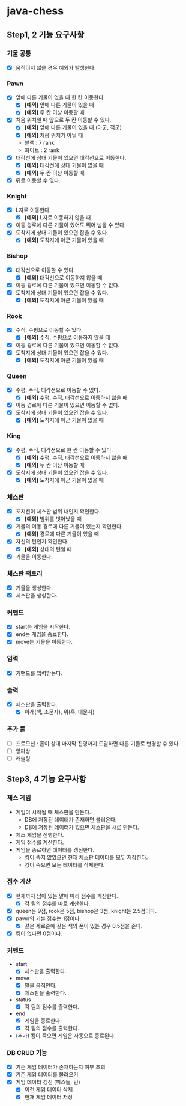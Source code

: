 # java-chess

## Step1, 2 기능 요구사항

### 기물 공통

- [x] 움직이지 않을 경우 예외가 발생한다.

### Pawn

- [x] 앞에 다른 기물이 없을 때 한 칸 이동한다.
    - [x] **[예외]** 앞에 다른 기물이 있을 때
    - [x] **[예외]** 두 칸 이상 이동할 때
- [x] 처음 위치일 때 앞으로 두 칸 이동할 수 있다.
    - [x] **[예외]** 앞에 다른 기물이 있을 때 (아군, 적군)
    - [x] **[예외]** 처음 위치가 아닐 때
    - 블랙 : 7 rank
    - 화이트 : 2 rank
- [x] 대각선에 상대 기물이 있으면 대각선으로 이동한다.
    - [x] **[예외]** 대각선에 상대 기물이 없을 때
    - [x] **[예외]** 두 칸 이상 이동할 때
- [x] 뒤로 이동할 수 없다.

### Knight

- [x] L자로 이동한다.
    - [x] **[예외]** L자로 이동하지 않을 때
- [x] 이동 경로에 다른 기물이 있어도 뛰어 넘을 수 있다.
- [x] 도착지에 상대 기물이 있으면 잡을 수 있다.
    - [x] **[예외]** 도착지에 아군 기물이 있을 때

### Bishop

- [x] 대각선으로 이동할 수 있다.
    - [x] **[예외]** 대각선으로 이동하지 않을 때
- [x] 이동 경로에 다른 기물이 있으면 이동할 수 없다.
- [x] 도착지에 상대 기물이 있으면 잡을 수 있다.
    - [x] **[예외]** 도착지에 아군 기물이 있을 때

### Rook

- [x] 수직, 수평으로 이동할 수 있다.
    - [x] **[예외]** 수직, 수평으로 이동하지 않을 때
- [x] 이동 경로에 다른 기물이 있으면 이동할 수 없다.
- [x] 도착지에 상대 기물이 있으면 잡을 수 있다.
    - [x] **[예외]** 도착지에 아군 기물이 있을 때

### Queen

- [x] 수평, 수직, 대각선으로 이동할 수 있다.
    - [x] **[예외]** 수평, 수직, 대각선으로 이동하지 않을 때
- [x] 이동 경로에 다른 기물이 있으면 이동할 수 없다.
- [x] 도착지에 상대 기물이 있으면 잡을 수 있다.
    - [x] **[예외]** 도착지에 아군 기물이 있을 때

### King

- [x] 수평, 수직, 대각선으로 한 칸 이동할 수 있다.
    - [x] **[예외]** 수평, 수직, 대각선으로 이동하지 않을 때
    - [x] **[예외]** 두 칸 이상 이동할 때
- [x] 도착지에 상대 기물이 있으면 잡을 수 있다.
    - [x] **[예외]** 도착지에 아군 기물이 있을 때

### 체스판

- [x] 포지션이 체스판 범위 내인지 확인한다.
    - [x] **[예외]** 범위를 벗어났을 때
- [x] 기물의 이동 경로에 다른 기물이 있는지 확인한다.
    - [x] **[예외]** 경로에 다른 기물이 있을 때
- [x] 자신의 턴인지 확인한다.
    - [x] **[예외]** 상대의 턴일 때
- [x] 기물을 이동한다.

### 체스판 팩토리

- [x] 기물을 생성한다.
- [x] 체스판을 생성한다.

### 커맨드

- [x] start는 게임을 시작한다.
- [x] end는 게임을 종료한다.
- [x] move는 기물을 이동한다.

### 입력

- [x] 커맨드를 입력받는다.

### 출력

- [x] 체스판을 출력한다.
    - [x] 아래(백, 소문자), 위(흑, 대문자)

### 추가 룰

- [ ] 프로모션 : 폰이 상대 마지막 진영까지 도달하면 다른 기물로 변경할 수 있다.
- [ ] 앙파상
- [ ] 캐슬링

## Step3, 4 기능 요구사항

### 체스 게임

- 게임이 시작될 때 체스판을 만든다.
  - DB에 저장된 데이터가 존재하면 불러온다.
  - DB에 저장된 데이터가 없으면 체스판을 새로 만든다.
- 체스 게임을 진행한다. 
- 게임 점수를 계산한다.  
- 게임을 종료하면 데이터를 갱신한다. 
    - 킹이 죽지 않았으면 현재 체스판 데이터를 모두 저장한다.
    - 킹이 죽으면 모든 테이터를 삭제한다.


### 점수 계산

- [x] 현재까지 남아 있는 말에 따라 점수를 계산한다.
    - [x] 각 팀의 점수를 따로 계산한다.
- [x] queen은 9점, rook은 5점, bishop은 3점, knight는 2.5점이다.
- [x] pawn의 기본 점수는 1점이다.
    - [x] 같은 세로줄에 같은 색의 폰이 있는 경우 0.5점을 준다.
- [x] 킹이 없다면 0점이다.

### 커맨드

- start
    - [x] 체스판을 출력한다.
- move
    - [x] 말을 움직인다.
    - [x] 체스판을 출력한다. 
- status
    - [x] 각 팀의 점수를 출력한다.
- end
    - [x] 게임을 종료한다. 
    - [x] 각 팀의 점수를 출력한다. 
- (추가) 킹이 죽으면 게임은 자동으로 종료된다.

### DB CRUD 기능

- [x] 기존 게임 데이터가 존재하는지 여부 조회
- [x] 기존 게임 데이터를 불러오기
- [x] 게임 데이터 갱신 (피스들, 턴)
    - [x] 이전 게임 데이터 삭제
    - [x] 현재 게임 데이터 저장 
